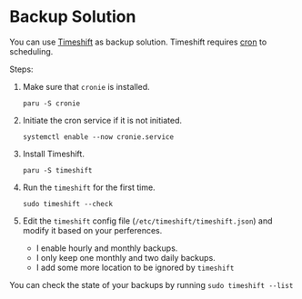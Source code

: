 # Backup Solution

You can use [Timeshift](https://wiki.archlinux.org/title/Timeshift) as backup solution. Timeshift requires [cron](https://wiki.archlinux.org/title/cron) to scheduling.

Steps:

1. Make sure that `cronie` is installed.

    ```shell
    paru -S cronie
    ```

2. Initiate the cron service if it is not initiated.

    ```shell
    systemctl enable --now cronie.service
    ```

3. Install Timeshift.

    ```shell
    paru -S timeshift
    ```

4. Run the `timeshift` for the first time.

    ```shell
    sudo timeshift --check
    ```

5. Edit the `timeshift` config file (`/etc/timeshift/timeshift.json`) and modify it based on your perferences.
    - I enable hourly and monthly backups.
    - I only keep one monthly and two daily backups.
    - I add some more location to be ignored by `timeshift`

You can check the state of your backups by running `sudo timeshift --list`
